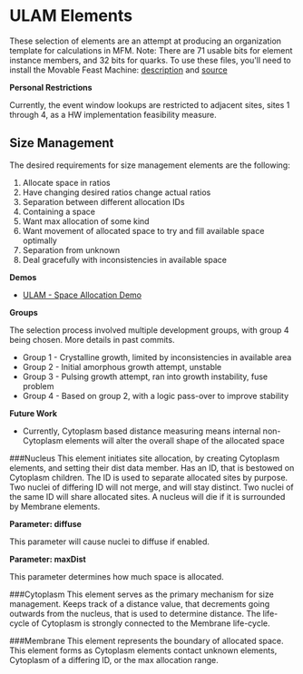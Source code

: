 ULAM Elements
==

These selection of elements are an attempt at producing an organization template for calculations in MFM. Note: There are 71 usable bits for element instance members, and 32 bits for quarks.
To use these files, you'll need to install the Movable Feast Machine: [description](https://github.com/elenasa/ULAM/wiki/Ulam-Programming-Language) and [source](https://github.com/DaveAckley/MFM)

**Personal Restrictions**

Currently, the event window lookups are restricted to adjacent sites, sites 1 through 4, as a HW implementation feasibility measure.

Size Management
--
The desired requirements for size management elements are the following:

1. Allocate space in ratios
2. Have changing desired ratios change actual ratios
3. Separation between different allocation IDs
4. Containing a space
5. Want max allocation of some kind
6. Want movement of allocated space to try and fill available space optimally
7. Separation from unknown
8. Deal gracefully with inconsistencies in available space

**Demos**

* [ULAM - Space Allocation Demo](https://www.youtube.com/watch?v=diiUx5CkXa4)

**Groups**

The selection process involved multiple development groups, with group 4 being chosen. More details in past commits.
* Group 1 - Crystalline growth, limited by inconsistencies in available area
* Group 2 - Initial amorphous growth attempt, unstable
* Group 3 - Pulsing growth attempt, ran into growth instability, fuse problem
* Group 4 - Based on group 2, with a logic pass-over to improve stability

**Future Work**

* Currently, Cytoplasm based distance measuring means internal non-Cytoplasm elements will alter the overall shape of the allocated space

###Nucleus
This element initiates site allocation, by creating Cytoplasm elements, and setting their dist data member.
Has an ID, that is bestowed on Cytoplasm children.
The ID is used to separate allocated sites by purpose.
Two nuclei of differing ID will not merge, and will stay distinct.
Two nuclei of the same ID will share allocated sites.
A nucleus will die if it is surrounded by Membrane elements.

**Parameter: diffuse**

This parameter will cause nuclei to diffuse if enabled.

**Parameter: maxDist**

This parameter determines how much space is allocated.

###Cytoplasm
This element serves as the primary mechanism for size management.
Keeps track of a distance value, that decrements going outwards from the nucleus, that is used to determine distance.
The life-cycle of Cytoplasm is strongly connected to the Membrane life-cycle.

###Membrane
This element represents the boundary of allocated space.
This element forms as Cytoplasm elements contact unknown elements, Cytoplasm of a differing ID, or the max allocation range.

